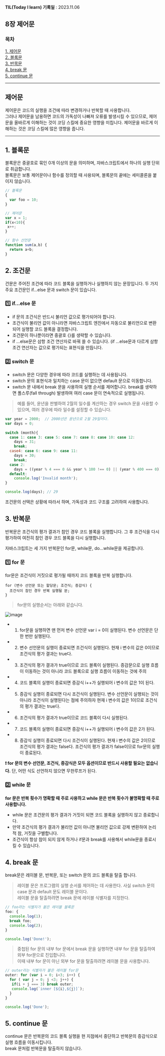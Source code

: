 **TIL(Today I learn) 기록일** : 2023.11.06

## 8장 제어문

### 목차

[1. 제어문](#1-제어문)   
[2. 블록문](#2-블록문)   
[3. 반목문](#3-반복문)   
[4. break 문](#4-break-문)   
[5. continue 문](#5-continue-문)   


---

## 제어문

제어문은 코드의 실행을 조건에 따라 변경하거나 반복할 때 사용합니다.   
그러나 제어문을 남용하면 코드의 가독성이 나빠져 오류를 발생시킬 수 있으므로, 제어문을 올바르게 이해하는 것이 코딩 스킬에 중요한 영향을 미칩니다. 제어문을 바르게 이해하는 것은 코딩 스킬에 많은 영향을 줍니다.




---

## 1. 블록문

블록문은 중괄호로 묶인 0개 이상의 문을 의미하며, 자바스크립트에서 하나의 실행 단위로 취급합니다.    
블록문은 보통 제어문이나 함수를 정의할 때 사용되며, 블록문의 끝에는 세미콜론을 붙이지 않습니다.

```js
// 블록문
{ 
  var foo = 10;
}

// 제어문
var x = 1;
if(x<10){
 x++;
}

// 함수 선언문
function sum(a,b) {
  return a+b;
}
```

## 2. 조건문

건문은 주어진 조건에 따라 코드 블록을 실행하거나 실행하지 않는 문장입니다. 두 가지 주요 조건문인 if...else 문과 switch 문이 있습니다.

### 1️⃣ if...else 문

- if 문의 조건식은 반드시 불리언 값으로 평가되어야 합니다.
- 조건식이 불리언 값이 아니라면 자바스크립트 엔진에서 자동으로 불리언으로 변환되어 실행할 코드 블록을 결정합니다.
- 조건문이 하나뿐이라면 중괄호 {}를 생략할 수 있습니다.
- if ...else문은 삼항 조건 연산자로 바꿔 쓸 수 있습니다. (if ...else문과 다르게 삼항 조건 연산자는 값으로 평가되는 표현식을 만듭니다.

### 2️⃣ switch 문

- switch 문은 다양한 경우에 따라 코드를 실행하는 데 사용됩니다.   
- switch 문의 표현식과 일치하는 case 문이 없으면 default 문으로 이동합니다.   
- switch 문 내에서 break 문을 사용하여 실행 순서를 제어합니다. break를 생략하면 폴스루(fall through) 발생하여 여러 case 문이 연속적으로 실행됩니다.   

>예를 들어, 윤년을 판별하여 2월의 일수를 계산하는 경우 switch 문을 사용할 수 있으며, 여러 경우에 따라 일수를 설정할 수 있습니다.
```js
var year = 2000;  // 2000년은 윤년으로 2월 29일이다.
var days = 0;
  
switch (month){
  case 1: case 3: case 5: case 7: case 8: case 10: case 12:
    days = 31;
    break;
  case4: case 6: case 9: case 11:
    days = 30;
    break;
  case 2:
    days = ((year % 4 === 0 && year % 100 !== 0) || (year % 400 === 0)) ?29 : 28;
  default:
    console.log('Invalid month');
}

console.log(days); // 29
```
조건문의 선택은 상황에 따라서 하며, 가독성과 코드 구조를 고려하여 사용합니다.

## 3. 반복문   

반복문은 조건식의 평가 결과가 참인 경우 코드 블록을 실행합니다.  그 후 조건식을 다시 평가하여 여전히 참인 경우 코드 블록을 다시 실행합니다.   

자바스크립트는 세 가지 반복문인 for문, while문, do...while문을 제공합니다.   

### 1️⃣ for 문

for문은 조건식이 거짓으로 평가될 때까지 코드 블록을 반복 실행합니다.    
```
for (변수 선언문 또는 할당문; 조건식; 증감식) {
  조건식이 참인 경우 반복 실행될 문;
}
```

>for문의 실행순서는 아래와 같습니다.

![image](https://user-images.githubusercontent.com/76567238/206346485-52a47cde-ccdf-4dd7-9567-588a877cebee.png)
- 1. for문을 실행하면 맨 먼저 변수 선언문 var i = 0이 실행된다. 변수 선언문은 단 한 번만 실행된다.
- 2. 변수 선언문의 실행이 종료되면 조건식이 실행된다. 현재 i 변수의 값은 0이므로 조건식의 평가 결과는 true다.
- 3. 조건식의 평가 결과가 true이므로 코드 블록이 실행된다. 증감문으로 실행 흐름이 이동하는 것이 아니라 코드 블록으로 실행 흐름이 이동하는 것에 주의
- 4. 코드 블록의 실행이 종료되면 증감식 i++가 실행되어 i 변수의 값은 1이 된다.
- 5. 증감식 실행이 종료되면 다시 조건식이 실행된다. 변수 선언문이 실행되는 것이 아니라 조건식이 실행된다는 점에 주의하자
     현재 i 변수의 값은 1이므로 조건식의 평가 결과는 true다.
- 6. 조건식의 평가 결과가 true이므로 코드 블록이 다시 실행된다.
- 7. 코드 블록의 실행이 종료되면 증감식 i++가 실행되어 i 변수의 값은 2가 된다.
- 8. 증감식 실행이 종료되면 다시 조건식이 실행된다. 현재 i 변수의 값은 2이므로 조건식의 평가 결과는 false다.
     조건식의 평가 결과가 false이므로 for문의 실행이 종료된다.

**❗️ for 문의 변수 선언문, 조건식, 증감식은 모두 옵션이므로 반드시 사용할 필요는 없습니다.**
단, 어떤 식도 선언하지 않으면 무한루프가 된다.   

### 2️⃣ while 문   

**for 문은 반복 횟수가 명확할 때 주로 사용하고 while 문은 반복 횟수가 불명확할 때 주로 사용합니다.**   
- while 문은 조건문의 평가 결과가 거짓이 되면 코드 블록을 실행하지 않고 종료합니다.   
- 만약 조건식의 평가 결과가 불리언 값이 아니면 불리언 값으로 강제 변환하여 논리적 참, 거짓을 구별합니다.   
- 조건식이 항상 참이 되지 않게 하거나 if문과 break를 사용해서 while문을 종료시킬 수 있습니다.


## 4. break 문

break문은 레이블 문, 반복문, 또는 switch 문의 코드 블록을 탈출 합니다.    

>레이블 문은 프로그램의 실행 순서를 제어하는 데 사용한다. 사실 switch 문의 case 문과 default 문도 레이블 문이다.   
>레이블 문을 탈출하려면 break 문에 레이블 식별자를 지정한다.
```js
// foo라는 식별자가 붙은 레이블 블록문
foo: {
  console.log(1);
  break foo;
  console.log(2);
}

console.log('Done!');
```

>중첩된 for 문의 내부 for 문에서 break 문을 실행하면 내부 for 문을 탈출하여 외부 for문으로 진입합니다.   
>이때 내부 for 문이 아닌 외부 for 문을 탈출하려면 레이블 문을 사용합니다.
```js
// outer라는 식별자가 붙은 레이블 for문
outer: for (var i = 0; i<3; i++) {
  for ( var j = 0; j <3; j++) {
   if(i + j === 3) break outer;
   console.log(`inner [${i},${j}]`);
  }
}

console.log('Done');
```


## 5. continue 문
continue 문은 반복문의 코드 블록 실행을 현 지점에서 중단하고 반복문의 증감식으로 실행 흐름을 이동시킵니다.    
break 문처럼 반복문을 탈출하지 않습니다.
